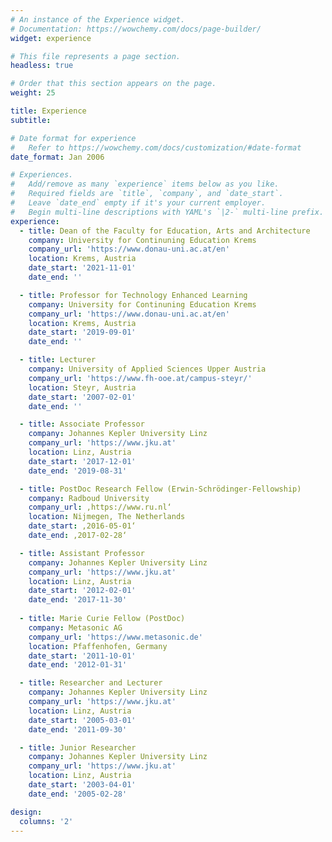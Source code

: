 ```yaml
---
# An instance of the Experience widget.
# Documentation: https://wowchemy.com/docs/page-builder/
widget: experience

# This file represents a page section.
headless: true

# Order that this section appears on the page.
weight: 25

title: Experience
subtitle:

# Date format for experience
#   Refer to https://wowchemy.com/docs/customization/#date-format
date_format: Jan 2006

# Experiences.
#   Add/remove as many `experience` items below as you like.
#   Required fields are `title`, `company`, and `date_start`.
#   Leave `date_end` empty if it's your current employer.
#   Begin multi-line descriptions with YAML's `|2-` multi-line prefix.
experience:
  - title: Dean of the Faculty for Education, Arts and Architecture
    company: University for Continuning Education Krems
    company_url: 'https://www.donau-uni.ac.at/en'
    location: Krems, Austria
    date_start: '2021-11-01'
    date_end: ''

  - title: Professor for Technology Enhanced Learning
    company: University for Continuning Education Krems
    company_url: 'https://www.donau-uni.ac.at/en'
    location: Krems, Austria
    date_start: '2019-09-01'
    date_end: ''

  - title: Lecturer
    company: University of Applied Sciences Upper Austria
    company_url: 'https://www.fh-ooe.at/campus-steyr/'
    location: Steyr, Austria
    date_start: '2007-02-01'
    date_end: ''

  - title: Associate Professor
    company: Johannes Kepler University Linz
    company_url: 'https://www.jku.at'
    location: Linz, Austria
    date_start: '2017-12-01'
    date_end: '2019-08-31'

  - title: PostDoc Research Fellow (Erwin-Schrödinger-Fellowship)
    company: Radboud University
    company_url: ‚https://www.ru.nl‘
    location: Nijmegen, The Netherlands
    date_start: ‚2016-05-01‘
    date_end: ‚2017-02-28‘

  - title: Assistant Professor
    company: Johannes Kepler University Linz
    company_url: 'https://www.jku.at'
    location: Linz, Austria
    date_start: '2012-02-01'
    date_end: '2017-11-30'
  
  - title: Marie Curie Fellow (PostDoc)
    company: Metasonic AG
    company_url: 'https://www.metasonic.de'
    location: Pfaffenhofen, Germany
    date_start: '2011-10-01'
    date_end: '2012-01-31'

  - title: Researcher and Lecturer
    company: Johannes Kepler University Linz
    company_url: 'https://www.jku.at'
    location: Linz, Austria
    date_start: '2005-03-01'
    date_end: '2011-09-30'

  - title: Junior Researcher
    company: Johannes Kepler University Linz
    company_url: 'https://www.jku.at'
    location: Linz, Austria
    date_start: '2003-04-01'
    date_end: '2005-02-28'

design:
  columns: '2'
---
```

